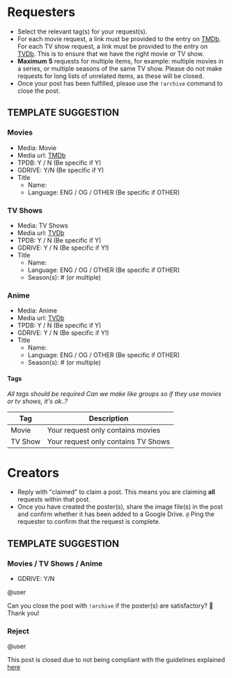 # Requesters

- Select the relevant tag(s) for your request(s).
- For each movie request, a link must be provided to the entry on [TMDb](https://www.themoviedb.org). For each TV show request, a link must be provided to the entry on [TVDb](https://www.thetvdb.com). This is to ensure that we have the right movie or TV show. 
- **Maximum** **5** requests for multiple items, for example: multiple movies in a series, or multiple seasons of the same TV show. Please do not make requests for long lists of unrelated items, as these will be closed.
- Once your post has been fulfilled, please use the `!archive` command to close the post.

## TEMPLATE SUGGESTION

### Movies

* Media: Movie
* Media url: [TMDb](https://www.themoviedb.org)
* TPDB: Y / N (Be specific if Y)
* GDRIVE: Y/N (Be specific if Y)
* Title
  * Name: 
  * Language: ENG / OG / OTHER (Be specific if OTHER)

### TV Shows

* Media: TV Shows
* Media url: [TVDb](https://www.thetvdb.com) 
* TPDB: Y / N (Be specific if Y)
* GDRIVE: Y / N (Be specific if Y!)
* Title
  * Name: 
  * Language: ENG / OG / OTHER (Be specific if OTHER)
  * Season(s): # (or multiple)

### Anime

* Media: Anime
* Media url: [TVDb](https://www.thetvdb.com) 
* TPDB: Y / N (Be specific if Y)
* GDRIVE: Y / N (Be specific if Y!)
* Title
  * Name: 
  * Language: ENG / OG / OTHER (Be specific if OTHER)
  * Season(s): # (or multiple)

#### Tags
*All tags should be required* 
*Can we make like groups so if they use movies or tv shows, it's ok..?*

|Tag|Description|
|---|---|
|Movie|Your request only contains movies|
|TV Show|Your request only contains TV Shows|


# Creators

- Reply with "claimed" to claim a post. This means you are claiming **all** requests within that post.
- Once you have created the poster(s), share the image file(s) in the post and confirm whether it has been added to a Google Drive. `@` Ping the requester to confirm that the request is complete.

## TEMPLATE SUGGESTION

### Movies / TV Shows / Anime

* GDRIVE: Y/N

@user

Can you close the post with `!archive` if the poster(s) are satisfactory? 🙏  Thank you!

### Reject

@user

This post is closed due to not being compliant with the guidelines explained [here](insertlinktosomewhere)
